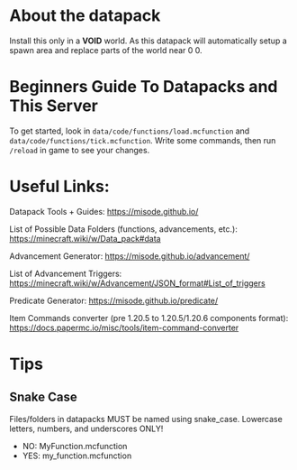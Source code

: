 # About the datapack

Install this only in a **VOID** world. As this datapack will automatically setup a spawn area and replace parts of the world near 0 0.





# Beginners Guide To Datapacks and This Server
To get started, look in ``data/code/functions/load.mcfunction`` and ``data/code/functions/tick.mcfunction``.
Write some commands, then run ``/reload`` in game to see your changes.

# Useful Links:
Datapack Tools + Guides: https://misode.github.io/

List of Possible Data Folders (functions, advancements, etc.): https://minecraft.wiki/w/Data_pack#data

Advancement Generator: https://misode.github.io/advancement/

List of Advancement Triggers: https://minecraft.wiki/w/Advancement/JSON_format#List_of_triggers

Predicate Generator: https://misode.github.io/predicate/

Item Commands converter (pre 1.20.5  to 1.20.5/1.20.6 components format):
https://docs.papermc.io/misc/tools/item-command-converter

# Tips

## Snake Case
Files/folders in datapacks MUST be named using snake_case. Lowercase letters, numbers, and underscores ONLY!
- NO:  MyFunction.mcfunction
- YES: my_function.mcfunction